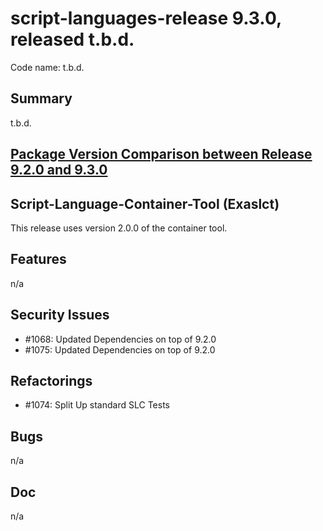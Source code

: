 # script-languages-release 9.3.0, released t.b.d.

Code name: t.b.d.

## Summary

t.b.d. 

## [Package Version Comparison between Release 9.2.0 and 9.3.0](package_diffs/9.3.0/README.md)

## Script-Language-Container-Tool (Exaslct)

This release uses version 2.0.0 of the container tool.

## Features

 n/a

## Security Issues

 - #1068: Updated Dependencies on top of 9.2.0 
 - #1075: Updated Dependencies on top of 9.2.0

## Refactorings

 - #1074: Split Up standard SLC Tests

## Bugs

 n/a

## Doc

 n/a
